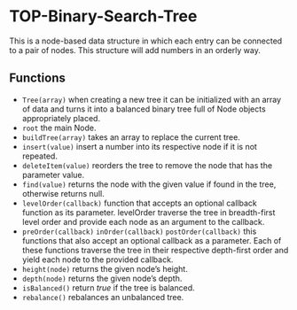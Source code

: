 # TOP-Binary-Search-Tree
This is a node-based data structure in which each entry can be connected to a pair of nodes.
This structure will add numbers in an orderly way.
## Functions
- `Tree(array)` when creating a new tree it can be initialized with an array of data and turns it into a balanced binary tree full of Node objects appropriately placed.
- `root` the main Node.
- `buildTree(array)` takes an array to replace the current tree.
- `insert(value)` insert a number into its respective node if it is not repeated.
- `deleteItem(value)` reorders the tree to remove the node that has the parameter value.
- `find(value)` returns the node with the given value if found in the tree, otherwise returns null.
- `levelOrder(callback)` function that accepts an optional callback function as its parameter. levelOrder traverse the tree in breadth-first level order and provide each node as an argument to the callback.
- `preOrder(callback)` `inOrder(callback)` `postOrder(callback)` this functions that also accept an optional callback as a parameter. Each of these functions traverse the tree in their respective depth-first order and yield each node to the provided callback.
- `height(node)` returns the given node’s height.
- `depth(node)` returns the given node’s depth. 
- `isBalanced()` return *true* if the tree is balanced.
- `rebalance()` rebalances an unbalanced tree.